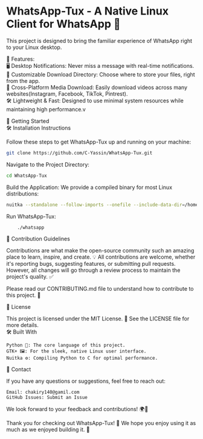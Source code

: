 # WhatsApp-Tux - A Native Linux Client for WhatsApp 🐧

This project is designed to bring the familiar experience of WhatsApp right to your Linux desktop. <br/> 

🌟 Features:<br/> 
🖥️ Desktop Notifications: Never miss a message with real-time notifications.<br/> 
📂 Customizable Download Directory: Choose where to store your files, right from the app.<br/> 
🔄 Cross-Platform Media Download: Easily download videos across many websites(Instagram, Facebook, TikTok, Pintrest).<br/> 
🛠️ Lightweight & Fast: Designed to use minimal system resources while maintaining high performance.v

🚀 Getting Started<br/> 
🛠️ Installation Instructions<br/> 

Follow these steps to get WhatsApp-Tux up and running on your machine:
```bash
git clone https://github.com/C-Yassin/WhatsApp-Tux.git
```
Navigate to the Project Directory:

```bash
cd WhatsApp-Tux
```
Build the Application: We provide a compiled binary for most Linux distributions:

```bash
nuitka --standalone --follow-imports --onefile --include-data-dir=/home/user/assets=assets /path/to/whatsapp.py
```
Run WhatsApp-Tux:

```bash
    ./whatsapp
```
📝 Contribution Guidelines<br/> 

Contributions are what make the open-source community such an amazing place to learn, inspire, and create. 💡 All contributions are welcome, whether it's reporting bugs, suggesting features, or submitting pull requests. However, all changes will go through a review process to maintain the project's quality. ✅<br/> 

Please read our CONTRIBUTING.md file to understand how to contribute to this project. 🎉<br/> 

🧰 License<br/> 

This project is licensed under the MIT License. 📝 See the LICENSE file for more details.<br/> 
🛠️ Built With

    Python 🐍: The core language of this project.
    GTK+ 🖼️: For the sleek, native Linux user interface.
    Nuitka ⚙️: Compiling Python to C for optimal performance.

📧 Contact<br/> 

If you have any questions or suggestions, feel free to reach out:

    Email: chakiry140@gamil.com
    GitHub Issues: Submit an Issue

We look forward to your feedback and contributions! 🌍💬<br/> 

Thank you for checking out WhatsApp-Tux! 🎉 We hope you enjoy using it as much as we enjoyed building it. 🤗
